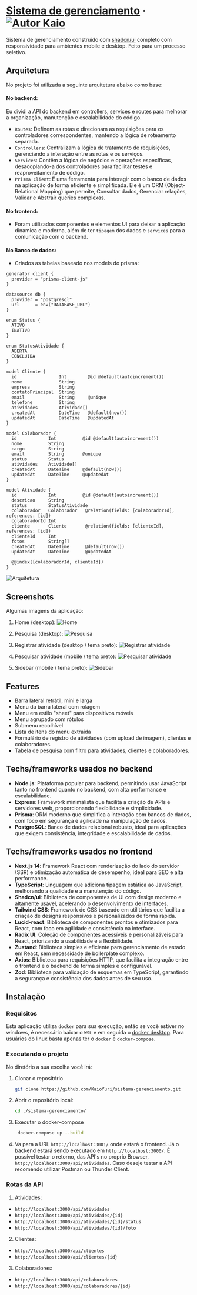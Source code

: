 # [Sistema de gerenciamento]() &middot; [![Autor Kaio](https://img.shields.io/badge/Autor-Kaio-%3C%3E)](https://kaioyuri.vercel.app)

Sistema de gerenciamento construido com [shadcn/ui](https://ui.shadcn.com) completo com responsividade para ambientes mobile e desktop.
Feito para um processo seletivo.

## Arquitetura
No projeto foi utilizada a seguinte arquitetura abaixo como base:

#### No backend:

Eu dividi a API do backend em controllers, services e routes para melhorar a organização, manutenção e escalabilidade do código.
- `Routes`: Definem as rotas e direcionam as requisições para os controladores correspondentes, mantendo a lógica de roteamento separada.
- `Controllers`: Centralizam a lógica de tratamento de requisições, gerenciando a interação entre as rotas e os serviços.
- `Services`: Contêm a lógica de negócios e operações específicas, desacoplando-a dos controladores para facilitar testes e reaproveitamento de código.
- `Prisma Client`: É uma ferramenta para interagir com o banco de dados na aplicação de forma eficiente e simplificada. Ele é um ORM (Object-Relational Mapping) que permite, Consultar dados, Gerenciar relações, Validar e Abstrair queries complexas.

#### No frontend:
- Foram utilizados componentes e elementos UI para deixar a aplicação dinamica e moderna, além de ter `tipagem` dos dados e `services` para a comunicação com o backend.


#### No Banco de dados:
- Criados as tabelas baseado nos models do prisma:
```prisma
generator client {
  provider = "prisma-client-js"
}

datasource db {
  provider = "postgresql"
  url      = env("DATABASE_URL")
}

enum Status {
  ATIVO
  INATIVO
}

enum StatusAtividade {
  ABERTA
  CONCLUIDA
}

model Cliente {
  id                Int        @id @default(autoincrement())
  nome              String
  empresa           String
  contatoPrincipal  String
  email             String     @unique
  telefone          String
  atividades        Atividade[]
  createdAt         DateTime   @default(now())
  updatedAt         DateTime   @updatedAt
}

model Colaborador {
  id            Int          @id @default(autoincrement())
  nome          String
  cargo         String
  email         String       @unique
  status        Status
  atividades    Atividade[]
  createdAt     DateTime     @default(now())
  updatedAt     DateTime     @updatedAt
}

model Atividade {
  id            Int          @id @default(autoincrement())
  descricao     String
  status        StatusAtividade
  colaborador   Colaborador   @relation(fields: [colaboradorId], references: [id])
  colaboradorId Int
  cliente       Cliente       @relation(fields: [clienteId], references: [id])
  clienteId     Int
  fotos         String[]
  createdAt     DateTime      @default(now())
  updatedAt     DateTime      @updatedAt

  @@index([colaboradorId, clienteId])
}

```
![Arquitetura](./frontend/public/screenshots/arquitetura.jpg)

## Screenshots

Algumas imagens da aplicação:

1. Home (desktop):
![Home](./frontend/public/screenshots/home.png)

2. Pesquisa (desktop):
![Pesquisa](./frontend/public/screenshots/pesquisa.png)

3. Registrar atividade (desktop / tema preto):
![Registrar atividade](./frontend/public/screenshots/atividade-registro.png)

4. Pesquisar atividade (mobile / tema preto):
![Pesquisar atividade](./frontend/public/screenshots/mobile.png)

5. Sidebar (mobile / tema preto):
![Sidebar](./frontend/public/screenshots/mobile-sidebar.png)



## Features

- Barra lateral retrátil, mini e larga
- Menu da barra lateral com rolagem
- Menu em estilo "sheet" para dispositivos móveis
- Menu agrupado com rótulos
- Submenu recolhível
- Lista de itens do menu extraída
- Formulário de registro de atividades (com upload de imagem), clientes e colaboradores.
- Tabela de pesquisa com filtro para atividades, clientes e colaboradores.


## Techs/frameworks usados no backend

- **Node.js**: Plataforma popular para backend, permitindo usar JavaScript tanto no frontend quanto no backend, com alta performance e escalabilidade.
- **Express**: Framework minimalista que facilita a criação de APIs e servidores web, proporcionando flexibilidade e simplicidade.
- **Prisma**: ORM moderno que simplifica a interação com bancos de dados, com foco em segurança e agilidade na manipulação de dados.
- **PostgreSQL**: Banco de dados relacional robusto, ideal para aplicações que exigem consistência, integridade e escalabilidade de dados.

## Techs/frameworks usados no frontend

- **Next.js 14**: Framework React com renderização do lado do servidor (SSR) e otimização automática de desempenho, ideal para SEO e alta performance.
- **TypeScript**: Linguagem que adiciona tipagem estática ao JavaScript, melhorando a qualidade e a manutenção do código.
- **Shadcn/ui**: Biblioteca de componentes de UI com design moderno e altamente usável, acelerando o desenvolvimento de interfaces.
- **Tailwind CSS**: Framework de CSS baseado em utilitários que facilita a criação de designs responsivos e personalizados de forma rápida.
- **Lucid-react**: Biblioteca de componentes prontos e otimizados para React, com foco em agilidade e consistência na interface.
- **Radix UI**: Coleção de componentes acessíveis e personalizáveis para React, priorizando a usabilidade e a flexibilidade.
- **Zustand**: Biblioteca simples e eficiente para gerenciamento de estado em React, sem necessidade de boilerplate complexo.
- **Axios**: Biblioteca para requisições HTTP, que facilita a integração entre o frontend e o backend de forma simples e configurável.
- **Zod**: Biblioteca para validação de esquemas em TypeScript, garantindo a segurança e consistência dos dados antes de seu uso.


## Instalação

### Requisitos

Esta aplicação utiliza `docker` para sua execução, então se você estiver no windows, é necessário baixar o `WSL` e em seguida
o [docker desktop](https://www.docker.com/products/docker-desktop/). Para usuários do linux basta apenas ter o `docker` e `docker-compose`.

### Executando o projeto

No diretório a sua escolha você irá:

1. Clonar o repositório
   ```bash
   git clone https://github.com/KaioYuri/sistema-gerenciamento.git
   ```

2. Abrir o repositório local:
   ```bash
   cd ./sistema-gerenciamento/
   ```
3. Executar o docker-compose
   ```bash
    docker-compose up --build
   ```

4. Va para a URL `http://localhost:3001/` onde estará o frontend. Já o backend estará sendo 
executado em `http://localhost:3000/`. É possível testar o retorno, das API's no proprio Browser,
`http://localhost:3000/api/atividades`. Caso deseje testar a API recomendo utilizar Postman ou Thunder Client.

### Rotas da API

1. Atividades:
- `http://localhost:3000/api/atividades`
- `http://localhost:3000/api/atividades/{id}`
- `http://localhost:3000/api/atividades/{id}/status`
- `http://localhost:3000/api/atividades/{id}/foto`

2. Clientes:
- `http://localhost:3000/api/clientes`
- `http://localhost:3000/api/clientes/{id}`

3. Colaboradores:
- `http://localhost:3000/api/colaboradores`
- `http://localhost:3000/api/colaboradores/{id}`